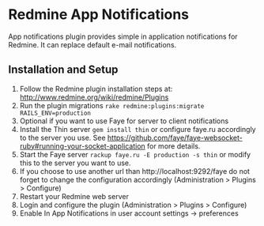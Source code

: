 # Redmine App Notifications

App notifications plugin provides simple in application notifications for Redmine. It can replace default e-mail notifications.

## Installation and Setup

1. Follow the Redmine plugin installation steps at: http://www.redmine.org/wiki/redmine/Plugins
2. Run the plugin migrations `rake redmine:plugins:migrate RAILS_ENV=production`
3. Optional if you want to use Faye for server to client notifications
  1. Install the Thin server `gem install thin` or configure faye.ru accordingly to the server you use. See https://github.com/faye/faye-websocket-ruby#running-your-socket-application for more details.
  2. Start the Faye server `rackup faye.ru -E production -s thin` or modify this to the server you want to use.
  3. If you choose to use another url than http://localhost:9292/faye do not forget to change the configuration accordingly (Administration > Plugins > Configure)
4. Restart your Redmine web server
5. Login and configure the plugin (Administration > Plugins > Configure)
6. Enable In App Notifications in user account settings -> preferences
